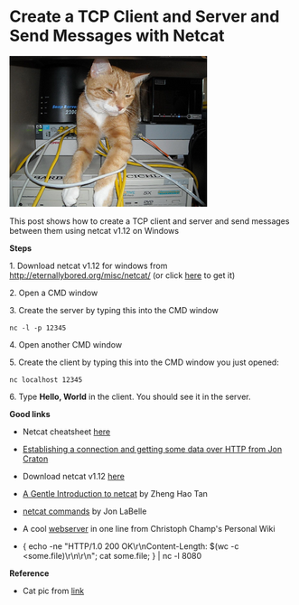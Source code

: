# Create a TCP Client and Server and Send Messages with Netcat

![netcat](netcat.png)

This post shows how to create a TCP client and server and send messages between them using netcat v1.12 on Windows

**Steps**

1\. Download netcat v1.12 for windows from http://eternallybored.org/misc/netcat/  (or click [here](http://eternallybored.org/misc/netcat/netcat-win32-1.12.zip) to get it)

2\. Open a CMD window

3\. Create the server by typing this into the CMD window

```
nc -l -p 12345
```

4\. Open another CMD window

5\. Create the client by typing this into the CMD window you just opened:

```
nc localhost 12345
```

6\. Type **Hello, World** in the client. You should see it in the server.

**Good links**

-   Netcat cheatsheet [here](http://www.sans.org/security-resources/sec560/netcat_cheat_sheet_v1.pdf)
    
-   [Establishing a connection and getting some data over HTTP from Jon Craton](http://joncraton.org/blog/46/netcat-for-windows/)
    
-   Download netcat v1.12 [here](http://eternallybored.org/misc/netcat/netcat-win32-1.12.zip)
    
-   [A Gentle Introduction to netcat](http://medium.com/@tzhenghao/a-gentle-introduction-to-netcat-3e0b105dfbd9) by Zheng Hao Tan
    
-   [netcat commands](http://jonlabelle.com/snippets/view/shell/netcat-commands) by Jon LaBelle
    
-   A cool [webserver](http://wiki.christophchamp.com/index.php?title=Netcat) in one line from Christoph Champ's Personal Wiki
    
-   { echo -ne "HTTP/1.0 200 OK\\r\\nContent-Length: $(wc -c <some.file)\\r\\n\\r\\n"; cat some.file; } | nc -l 8080
    

**Reference**

-   Cat pic from [link](http://andysworld.org.uk/blog/wp-content/uploads/2010/05/angusonswitch.jpg)
